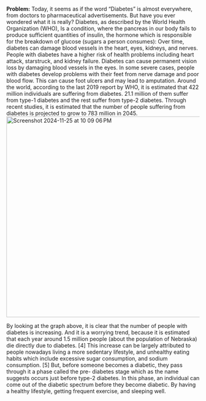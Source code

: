 **Problem:**
Today, it seems as if the word “Diabetes” is almost everywhere, from doctors to pharmaceutical advertisements. But have you ever wondered what it is really? Diabetes, as described by the World Health Organization (WHO), Is a condition, where the pancreas in our body fails to produce sufficient quantities of insulin, the hormone which is responsible for the breakdown of glucose (sugars a person consumes):
Over time, diabetes can damage blood vessels in the heart, eyes, kidneys, and nerves.
People with diabetes have a higher risk of health problems including heart attack, starstruck, and kidney failure. Diabetes can cause permanent vision loss by damaging blood vessels in the eyes. In some severe cases, people with diabetes develop problems with their feet from nerve damage and poor blood flow. This can cause foot ulcers and may
lead to amputation.
Around the world, according to the last 2019 report by WHO, it is estimated that 422 million individuals are suffering from diabetes. 21.1 million of them suffer from type-1 diabetes and the rest suffer from type-2 diabetes. Through recent studies, it is estimated that the number of people suffering from diabetes is projected to grow to 783 million in
2045.
 <img width="523" alt="Screenshot 2024-11-25 at 10 09 06 PM" src="https://github.com/user-attachments/assets/42344ddf-75d4-49af-81f0-4fd212c659c9">

By looking at the graph above, it is clear that the number of people with diabetes is increasing. And it is a worrying trend, because it is estimated that each year around 1.5 million people (about the population of Nebraska) die directly due to diabetes. [4]
This increase can be largely attributed to people nowadays living a more sedentary lifestyle, and unhealthy eating habits which include excessive sugar consumption, and sodium consumption. [5]
But, before someone becomes a diabetic, they pass through it a phase called the pre- diabetes stage which as the name suggests occurs just before type-2 diabetes. In this phase, an individual can come out of the diabetic spectrum before they become diabetic. By having a healthy lifestyle, getting frequent exercise, and sleeping well.
